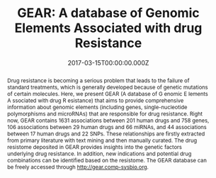 ﻿---
title: "GEAR: A database of Genomic Elements Associated with drug Resistance"
publication_types: ["2"]
# Author notes (optional)
authors: 
  - Yin-Ying Wang
  - Weihua-Chen
  - Pei-Pei Xiao
  - Wen-Bin Xie
  - Qibin Luo
  - Peer Bork
  - Xing-Ming Zhao


# Author notes (optional)
author_notes: []

publication_short: 
abstract: >-
  Drug resistance is becoming a serious problem that leads to the failure of standard treatments, which is generally developed because of genetic mutations of certain molecules. Here, we present GEAR (A database of G enomic E lements A ssociated with drug R esistance) that aims to provide comprehensive information about genomic elements (including genes, single-nucleotide polymorphisms and microRNAs) that are responsible for drug resistance. Right now, GEAR contains 1631 associations between 201 human drugs and 758 genes, 106 associations between 29 human drugs and 66 miRNAs, and 44 associations between 17 human drugs and 22 SNPs. These relationships are firstly extracted from primary literature with text mining and then manually curated. The drug resistome deposited in GEAR provides insights into the genetic factors underlying drug resistance. In addition, new indications and potential drug combinations can be identified based on the resistome. The GEAR database can be freely accessed through http://gear.comp-sysbio.org.
draft: false
featured: ture

slides: null
url_pdf: 'https://www.nature.com/articles/srep44085.pdf'
image:
  caption: ""
  focal_point: ""
  preview_only: false
summary: ""
url_dataset: ""
url_project: ""
url_source: ""
url_video: ""

doi: 10.1038/s41598-017-11159-3
tags:
  - Nature
publication: Nature
projects: []
date: 2017-03-15T00:00:00.000Z
url_slides: ""
publishDate: 2017-01-01T00:00:00.000Z
url_poster: ""
url_code: ""
---

